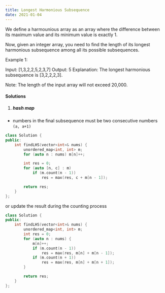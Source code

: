 ```yaml
---
title: Longest Harmonious Subsequence
date: 2021-01-04
---
```

We define a harmounious array as an array where the difference between its maximum value and its minimum value is exactly 1.

Now, given an integer array, you need to find the length of its longest harmonious subsequence among all its possible subsequences.

Example 1:

Input: [1,3,2,2,5,2,3,7]
Output: 5
Explanation: The longest harmonious subsequence is [3,2,2,2,3].
 

Note: The length of the input array will not exceed 20,000.

#### Solutions

1. ##### hash map

- numbers in the final subsequence must be two consecutive numbers `(a, a+1)`

```cpp
class Solution {
public:
    int findLHS(vector<int>& nums) {
        unordered_map<int, int> m;
        for (auto n : nums) m[n]++;

        int res = 0;
        for (auto [n, c] : m)
            if (m.count(n - 1))
                res = max(res, c + m[n - 1]);

        return res;
    }
};
```

or update the result during the counting process

```cpp
class Solution {
public:
    int findLHS(vector<int>& nums) {
        unordered_map<int, int> m;
        int res = 0;
        for (auto n : nums) {
            m[n]++;
            if (m.count(n - 1))
                res = max(res, m[n] + m[n - 1]);
            if (m.count(n + 1))
                res = max(res, m[n] + m[n + 1]);
        }

        return res;
    }
};
```